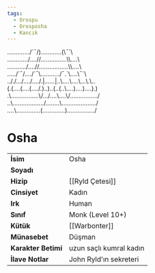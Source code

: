 ```yaml
---
tags:
  - Orospu
  - Orosposha
  - Kancık
---  
```

  
……..…../´¯/)………...(\\¯\`\\  
…………/….//………...…\\\\….\\  
………../….//………….….\\\\….\\  
…../´¯/…./´¯\\………../¯.\`\\….\\¯\`\\  
.././…/…./…./.|_……_|..\\….\\….\\…\\.\\..  
(.(….(….(…./.)..)..(..(..\\….)….)….).)  
.\\…………….\\/…/….\\....\\/……………./  
..\\…………….../……..\\……………..…/  
….\\…………..(………....)……………./  
  
# Osha   
|  |  |  
|---|---|  
| **İsim** | Osha |  
| **Soyadı** |  |  
| **Hizip** | [[Ryld Çetesi]] |  
| **Cinsiyet** | Kadın |  
| **Irk** | Human |  
| **Sınıf** | Monk (Level 10+) |  
| **Kütük** | [[Warbonter]] |  
| **Münasebet** | Düşman |  
| **Karakter Betimi** | uzun saçlı kumral kadın |  
| **İlave Notlar** | John Ryld'ın sekreteri |  

